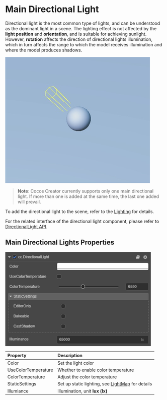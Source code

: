 # Main Directional Light

Directional light is the most common type of lights, and can be understood as the dominant light in a scene. The lighting effect is not affected by the **light position** and **orientation**, and is suitable for achieving sunlight. However, **rotation** affects the direction of directional lights illumination, which in turn affects the range to which the model receives illumination and where the model produces shadows.

![image](dir-light.jpg)

> **Note**: Cocos Creator currently supports only one main directional light. If more than one is added at the same time, the last one added will prevail.

To add the directional light to the scene, refer to the [Lighting](../light.md) for details.

For the related interface of the directional light component, please refer to [DirectionalLight API](../../../api/en/classes/component_light.directionallight.html).

## Main Directional Lights Properties

![image](dir-light-panel.png)

| Property | Description |
| :------- | :--- |
| Color | Set the light color |
| UseColorTemperature | Whether to enable color temperature |
| ColorTemperature | Adjust the color temperature |
| StaticSettings | Set up static lighting, see [LightMap](../../../editor/lightmap/index.md) for details |
| Illumiance | Illumination, unit **lux (lx)** |
